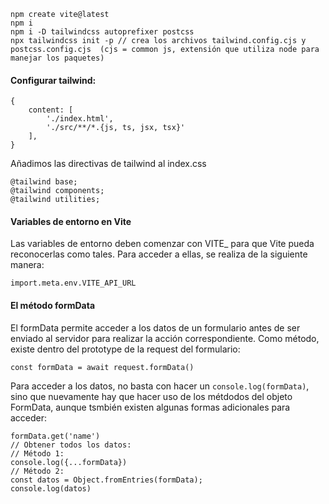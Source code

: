 ```
npm create vite@latest
npm i
npm i -D tailwindcss autoprefixer postcss
npx tailwindcss init -p // crea los archivos tailwind.config.cjs y postcss.config.cjs  (cjs = common js, extensión que utiliza node para manejar los paquetes)
```

#### Configurar tailwind:

```
{
    content: [
        './index.html',
        './src/**/*.{js, ts, jsx, tsx}'
    ],
}
```

Añadimos las directivas de tailwind al index.css

```
@tailwind base;
@tailwind components;
@tailwind utilities;
```

#### Variables de entorno en Vite

Las variables de entorno deben comenzar con VITE\_ para que Vite pueda reconocerlas como tales. Para acceder a ellas, se realiza de la siguiente manera:

```
import.meta.env.VITE_API_URL
```

#### El método formData

El formData permite acceder a los datos de un formulario antes de ser enviado al servidor para realizar la acción correspondiente.
Como método, existe dentro del prototype de la request del formulario:

```
const formData = await request.formData()
```

Para acceder a los datos, no basta con hacer un `console.log(formData)`, sino que nuevamente hay que hacer uso de los métdodos del objeto FormData, aunque tsmbién existen algunas formas adicionales para acceder:

```
formData.get('name')
// Obtener todos los datos:
// Método 1:
console.log({...formData})
// Método 2:
const datos = Object.fromEntries(formData);
console.log(datos)
```
